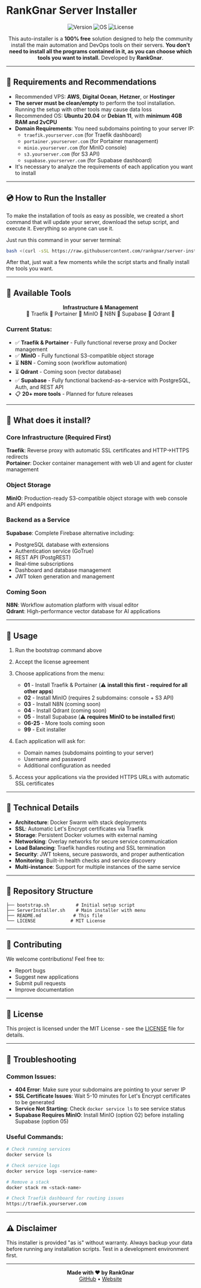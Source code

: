 # RankGnar Server Installer

<p align="center">
  <img src="https://img.shields.io/badge/Version-1.0.0-green.svg" alt="Version">
  <img src="https://img.shields.io/badge/OS-Ubuntu%2020.04%2B-blue.svg" alt="OS">
  <img src="https://img.shields.io/badge/License-MIT-yellow.svg" alt="License">
</p>

<p align="center">
  This auto-installer is a <b>100% free</b> solution designed to help the community install the main automation and DevOps tools on their servers.
  <b>You don't need to install all the programs contained in it, as you can choose which tools you want to install.</b>
  Developed by <b>RankGnar</b>.
</p>

---

## 📌 Requirements and Recommendations

- Recommended VPS: **AWS**, **Digital Ocean**, **Hetzner**, or **Hostinger**
- **The server must be clean/empty** to perform the tool installation. Running the setup with other tools may cause data loss
- Recommended OS: **Ubuntu 20.04** or **Debian 11**, with **minimum 4GB RAM and 2vCPU**
- **Domain Requirements**: You need subdomains pointing to your server IP:
  - `traefik.yourserver.com` (for Traefik dashboard)
  - `portainer.yourserver.com` (for Portainer management)
  - `minio.yourserver.com` (for MinIO console)
  - `s3.yourserver.com` (for S3 API)
  - `supabase.yourserver.com` (for Supabase dashboard)
- It's necessary to analyze the requirements of each application you want to install

---

## 💿 How to Run the Installer

To make the installation of tools as easy as possible, we created a short command that will update your server, download the setup script, and execute it. Everything so anyone can use it.

Just run this command in your server terminal:

```bash
bash <(curl -sSL https://raw.githubusercontent.com/rankgnar/server-installer/master/bootstrap.sh)
```

After that, just wait a few moments while the script starts and finally install the tools you want.

---

## 🔸 Available Tools

<p align="center">
  <b>Infrastructure & Management</b><br>
  🔸 Traefik 🔸 Portainer 🔸 MinIO 🔸 N8N 🔸 Supabase 🔸 Qdrant 🔸
</p>

### Current Status:

- ✅ **Traefik & Portainer** - Fully functional reverse proxy and Docker management
- ✅ **MinIO** - Fully functional S3-compatible object storage
- ⏳ **N8N** - Coming soon (workflow automation)
- ⏳ **Qdrant** - Coming soon (vector database)
- ✅ **Supabase** - Fully functional backend-as-a-service with PostgreSQL, Auth, and REST API
- 📋 **20+ more tools** - Planned for future releases

---

## 🚀 What does it install?

### Core Infrastructure (Required First)

**Traefik**: Reverse proxy with automatic SSL certificates and HTTP→HTTPS redirects  
**Portainer**: Docker container management with web UI and agent for cluster management

### Object Storage

**MinIO**: Production-ready S3-compatible object storage with web console and API endpoints

### Backend as a Service

**Supabase**: Complete Firebase alternative including:

- PostgreSQL database with extensions
- Authentication service (GoTrue)
- REST API (PostgREST)
- Real-time subscriptions
- Dashboard and database management
- JWT token generation and management

### Coming Soon

**N8N**: Workflow automation platform with visual editor  
**Qdrant**: High-performance vector database for AI applications

---

## 📖 Usage

1. Run the bootstrap command above
2. Accept the license agreement
3. Choose applications from the menu:

   - **01** - Install Traefik & Portainer (⚠️ **install this first - required for all other apps**)
   - **02** - Install MinIO (requires 2 subdomains: console + S3 API)
   - **03** - Install N8N (coming soon)
   - **04** - Install Qdrant (coming soon)
   - **05** - Install Supabase (⚠️ **requires MinIO to be installed first**)
   - **06-25** - More tools coming soon
   - **99** - Exit installer

4. Each application will ask for:

   - Domain names (subdomains pointing to your server)
   - Username and password
   - Additional configuration as needed

5. Access your applications via the provided HTTPS URLs with automatic SSL certificates

---

## 🔧 Technical Details

- **Architecture**: Docker Swarm with stack deployments
- **SSL**: Automatic Let's Encrypt certificates via Traefik
- **Storage**: Persistent Docker volumes with external naming
- **Networking**: Overlay networks for secure service communication
- **Load Balancing**: Traefik handles routing and SSL termination
- **Security**: JWT tokens, secure passwords, and proper authentication
- **Monitoring**: Built-in health checks and service discovery
- **Multi-instance**: Support for multiple instances of the same service

---

## 📁 Repository Structure

```
├── bootstrap.sh          # Initial setup script
├── ServerInstaller.sh    # Main installer with menu
├── README.md            # This file
└── LICENSE             # MIT License
```

---

## 🤝 Contributing

We welcome contributions! Feel free to:

- Report bugs
- Suggest new applications
- Submit pull requests
- Improve documentation

---

## 📄 License

This project is licensed under the MIT License - see the [LICENSE](LICENSE) file for details.

---

## 🐛 Troubleshooting

### Common Issues:

- **404 Error**: Make sure your subdomains are pointing to your server IP
- **SSL Certificate Issues**: Wait 5-10 minutes for Let's Encrypt certificates to be generated
- **Service Not Starting**: Check `docker service ls` to see service status
- **Supabase Requires MinIO**: Install MinIO (option 02) before installing Supabase (option 05)

### Useful Commands:

```bash
# Check running services
docker service ls

# Check service logs
docker service logs <service-name>

# Remove a stack
docker stack rm <stack-name>

# Check Traefik dashboard for routing issues
https://traefik.yourserver.com
```

---

## ⚠️ Disclaimer

This installer is provided "as is" without warranty. Always backup your data before running any installation scripts. Test in a development environment first.

---

<p align="center">
  <b>Made with ❤️ by RankGnar</b><br>
  <a href="https://github.com/rankgnar">GitHub</a> • 
  <a href="https://rankgnar.online">Website</a>
</p>
